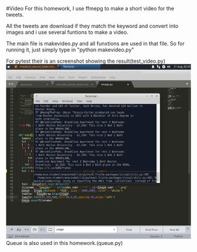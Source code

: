 #Video
For this homework, I use ffmepg to make a short video for the tweets.   

All the tweets are download if they match the keyword and convert into images and i use several funtions to make a video.  

The main file is makevideo.py and all funxtions are used in that file. So for running it, just simply type in "python makevideo.py"  

For pytest their is an screenshot showing the result(test_video.py)  
![image](https://github.com/BUEC500C1/video-xxLin97/blob/master/video_test.png)
Queue is also used in this homework.(queue.py)  